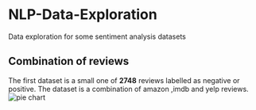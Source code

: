 # NLP-Data-Exploration

Data exploration for some sentiment analysis datasets

## Combination of reviews

The first dataset is a small one of **2748** reviews labelled as negative or positive.
The dataset is a combination of amazon ,imdb and yelp reviews.
![pie chart](https://github.com/fabianhoegger/NLP-Data-Exploration/datasets/Combination/cobination_pie_chart.png "Label distribution")
